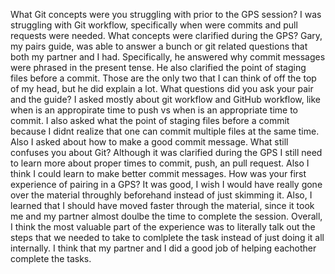 What Git concepts were you struggling with prior to the GPS session?
        I was struggling with Git workflow, specifically when were commits
        and pull requests were needed.
What concepts were clarified during the GPS?
        Gary, my pairs guide, was able to answer a bunch or git related
        questions that both my partner and I had. Specifically, he answered
        why commit messages were phrased in the present tense. He also clarified
        the point of staging files before a commit. Those are the only two that
        I can think of off the top of my head, but he did explain a lot.
What questions did you ask your pair and the guide?
        I asked mostly about git workflow and GitHub workflow, like when is an
        appropirate time to push vs when is an appropriate time to commit. I
        also asked what the point of staging files before a commit because I
        didnt realize that one can commit multiple files at the same time. Also
        I asked about how to make a good commit message.
What still confuses you about Git?
        Although it was clarified during the GPS I still need to learn more about
        proper times to commit, push, an pull request. Also I think I could
        learn to make better commit messages.
How was your first experience of pairing in a GPS?
        It was good, I wish I would have really gone over the material throughly
        beforehand instead of just skimming it. Also, I learned that I should have
        moved faster through the material, since it took me and my partner
        almost doulbe the time to complete the session. Overall, I think the most
        valuable part of the experience was to literally talk out the steps that
        we needed to take to comlplete the task instead of just doing it all
        internally. I think that my partner and I did a good job of helping 
	eachother complete the tasks.
